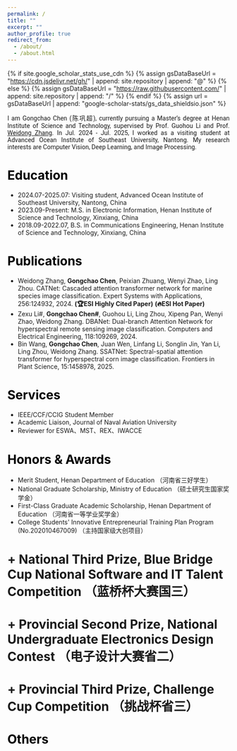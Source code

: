 ```yaml
---
permalink: /
title: ""
excerpt: ""
author_profile: true
redirect_from: 
  - /about/
  - /about.html
---
```


{% if site.google_scholar_stats_use_cdn %}
{% assign gsDataBaseUrl = "https://cdn.jsdelivr.net/gh/" | append: site.repository | append: "@" %}
{% else %}
{% assign gsDataBaseUrl = "https://raw.githubusercontent.com/" | append: site.repository | append: "/" %}
{% endif %}
{% assign url = gsDataBaseUrl | append: "google-scholar-stats/gs_data_shieldsio.json" %}

<span class='anchor' id='about-me'></span>


<p style="text-align: justify;font-family: Roboto;">
I am Gongchao Chen (陈巩超), currently pursuing a Master’s degree at Henan Institute of Science and Technology, supervised by Prof. Guohou Li and Prof. <a href = "https://xxgcxy.hist.edu.cn/info/1478/8956.htm" target = "_blank"> Weidong Zhang</a>. In Jul. 2024 - Jul. 2025, I worked as a visiting student at Advanced Ocean Institute of Southeast University, Nantong. My research interests are Computer Vision, Deep Learning, and Image Processing. 
</p>

<span class='anchor' id='edu'></span>

# <font color="#000000" >  Education</font>
+ 2024.07-2025.07: Visiting student, Advanced Ocean Institute of Southeast University, Nantong, China
+ 2023.09-Present: M.S. in Electronic Information, Henan Institute of Science and Technology, Xinxiang, China
+ 2018.09-2022.07, B.S. in Communications Engineering, Henan Institute of Science and Technology, Xinxiang, China

<span class='anchor' id='pub'></span>

# <font color="#000000" >  Publications </font>
+ Weidong Zhang, <b>Gongchao Chen</b>, Peixian Zhuang, Wenyi Zhao, Ling Zhou. CATNet: Cascaded attention transformer network for marine species image classification. Expert Systems with Applications, 256:124932, 2024. <b>(🏆ESI Highly Cited Paper)</b> <b>(🔥ESI Hot Paper)</b>
+ Zexu Li#, <b>Gongchao Chen#</b>, Guohou Li, Ling Zhou, Xipeng Pan, Wenyi Zhao, Weidong Zhang. DBANet: Dual-branch Attention Network for hyperspectral remote sensing image classification. Computers and Electrical Engineering, 118:109269, 2024.
+ Bin Wang, <b>Gongchao Chen</b>, Juan Wen, Linfang Li, Songlin Jin, Yan Li, Ling Zhou, Weidong Zhang. SSATNet: Spectral-spatial attention transformer for hyperspectral corn image classification. Frontiers in Plant Science, 15:1458978, 2025.

<span class='anchor' id='ser'></span>

# <font color="#000000" >  Services </font>
+ IEEE/CCF/CCIG Student Member
+ Academic Liaison, Journal of Naval Aviation University
+ Reviewer for ESWA、MST、REX、IWACCE

<span class='anchor' id='honor'></span>

# <font color="#000000" >  Honors & Awards </font>
+ Merit Student, Henan Department of Education （河南省三好学生）
+ National Graduate Scholarship, Ministry of Education （硕士研究生国家奖学金）
+ First-Class Graduate Academic Scholarship, Henan Department of Education （河南省一等学业奖学金）
+ College Students' Innovative Entrepreneurial Training Plan Program (No.202010467009) （主持国家级大创项目）
# + National Third Prize, Blue Bridge Cup National Software and IT Talent Competition （蓝桥杯大赛国三）
# + Provincial Second Prize, National Undergraduate Electronics Design Contest （电子设计大赛省二）
# + Provincial Third Prize, Challenge Cup Competition （挑战杯省三）

<span class='anchor' id='other'></span>

# <font color="#000000" >  Others </font>
